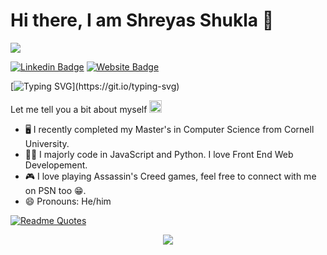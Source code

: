 Hi there, I am Shreyas Shukla 👋
======
![](https://komarev.com/ghpvc/?username=logicb0mb)

[![Linkedin Badge](https://img.shields.io/badge/-LinkedIn-0e76a8?style=flat-square&logo=Linkedin&logoColor=white)](https://www.linkedin.com/in/shreyasshukla16/)
[![Website Badge](https://img.shields.io/badge/Website-3b5998?style=flat-square&logo=google-chrome&logoColor=white)](https://logicb0mb.github.io/)

[![Typing SVG](https://readme-typing-svg.herokuapp.com?font=Fira+Code&pause=1000&color=F71616&width=650&lines=I+am+a+Computer+Science+graduate+from+Cornell.;Currently%2C+I+am+looking+for+job+opportunities.)](https://git.io/typing-svg)

Let me tell you a bit about myself <img src="https://emojis.slackmojis.com/emojis/images/1643514977/10031/60fps_parrot.gif?1643514977" width="20" />

* 🖥️ I recently completed my Master's in Computer Science from Cornell University.
* 👨‍💻 I majorly code in JavaScript and Python. I love Front End Web Developement.
* 🎮 I love playing Assassin's Creed games, feel free to connect with me on PSN too 😁.
* 😄 Pronouns: He/him

[![Readme Quotes](https://quotes-github-readme.vercel.app/api?type=horizontal&theme=dark)](https://github.com/piyushsuthar/github-readme-quotes)

<!--
<p align="left">
  <img src="https://quotes-github-readme.vercel.app/api?type=horizontal&theme=dark)](https://github.com/piyushsuthar/github-readme-quotes" />
</p>
-->

<!-- [![Anurag's GitHub stats](https://github-readme-stats.vercel.app/api?username=logicb0mb&hide=stars&count_private=true&show_icons=true&theme=codeSTACKr#gh-dark-mode-only)](https://github.com/anuraghazra/github-readme-stats#gh-dark-mode-only)

[![Anurag's GitHub stats](https://github-readme-stats.vercel.app/api?username=logicb0mb&hide=stars&count_private=true&show_icons=true&theme=gruvbox_light#gh-light-mode-only)](https://github.com/anuraghazra/github-readme-stats#gh-light-mode-only)
 -->
<p align="center">
  <img src="https://capsule-render.vercel.app/api?type=waving&color=gradient&height=110&section=footer&animation=twinkling"/>
</p>

<!--
**logicb0mb/logicb0mb** is a ✨ _special_ ✨ repository because its `README.md` (this file) appears on your GitHub profile.

Here are some ideas to get you started:

- 🔭 I’m currently working on ...
- 🌱 I’m currently learning ...
- 👯 I’m looking to collaborate on ...
- 🤔 I’m looking for help with ...
- 💬 Ask me about ...
- 📫 How to reach me: ...
- 😄 Pronouns: ...
- ⚡ Fun fact: ...
-->
